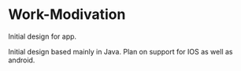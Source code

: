 # Work-Modivation
Initial design for app.


Initial design based mainly in Java.
Plan on support for IOS as well as android.
